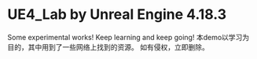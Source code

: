 # UE4_Lab  by Unreal Engine 4.18.3
Some experimental works! Keep learning and keep going!
本demo以学习为目的，其中用到了一些网络上找到的资源。
如有侵权，立即删除。
